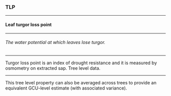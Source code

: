 ### TLP



------
#### Leaf turgor loss point



------
###### The water potential at which leaves lose turgor.



------
Turgor loss point is an index of drought resistance and it is measured by osmometry on extracted sap. Tree level data.



------
This tree level property can also be averaged across trees to provide an equivalent GCU-level estimate (with associated variance).